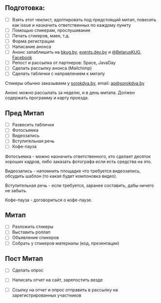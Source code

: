 ## Подготовка:

- [ ] Взять этот чеклист, адоптировать под предстоящий митап, повесить как issue и назначить ответственных по каждому пункту
- [ ] Помощью спикерам, прослушивание
- [ ] Печать стикеров, маек, т.д.
- [ ] Форма регистрации
- [ ] Написание анонса
- [ ] Анонс запаблишить на [bkug.by](https://bkug.by/), [events.dev.by](https://events.dev.by/) и [@BelarusKUG](https://twitter.com/BelarusKUG), [Facebook](https://www.facebook.com/BelarusKUG/)
- [ ] Репост и рассылка от партнеров: Space, JavaDay
- [ ] Сделать рассылку анонса (Mailchimp)
- [ ] Сделать таблички с направлением к митапу

Стикеры обычно заказываем у [sorokdva.by](http://sorokdva.by/), email: ap@sorokdva.by

Анонс можно рассылать за неделю, и в день митапа. Должен содержать программу и карту проезда.

## Пред Митап

- [ ] Развесить таблички
- [ ] Фотосъемка
- [ ] Видеозапись
- [ ] Вступительная речь
- [ ] Кофе-пауза

Фотосъемка - можно назначить ответственного, кто сделает десяток хороших кадров, либо заказать фотографа если есть средства на это.

Видеозапись - напомнить площадке что требуется видеозапись, обсудить шаблон (то какая будет компоновка видео).

Вступительная речь - если требуется, заранее составить, дабы ничего не забыть.

Кофе-пауза - договориться о кофе-паузе.

## Митап

- [ ] Разложить стикеры
- [ ] Выставить роллап
- [ ] Объявление спикеров
- [ ] Собрать у спикеров материалы (код, презентации)

## Пост Митап

- [ ] Сделать опрос
- [ ] Написать отчет на сайт, зарепостить везде
- [ ] Ссылку на отчет и опрос отправить в рассылку на зарегистрированных участников


<!--
    # Описалово что нужно для проведения митапа
    (warning! mind dump)
    
    1. Социальные площадки
     facebook
     twitter
     dev.by
     mailchimp
    
    # Подготовка анонса:
      Написать анонс
        markdown (github PR)
        опубликовать на bkug.by (merge of PR -> build on travis)
      Форма регистрации
        сейчас google
        дальше kursus (данные о митапе из github)
          закрытие сразу после митапа
          отправлять письма с подтверждением
          добавить в mailchimp
      Публикация на dev.by
        автоматизировать (issue on github + github bot or standalone service \w dashboard?)
      Публикация ссылки в твиттер
        автоматизировать (issue on github + github bot or standalone service \w dashboard?)
      Создания ивента в facebook 
        автоматизировать (issue on github + github bot or standalone service \w dashboard?)
        или просто поручить тому кто активно пользуется facebook?
      Обновление календарей сообщества
        автоматизировать, см bjug.by, yml-ical
      Рассылка с анонсом - mailchimp api, custom template?
      Рассылка в день мероприятия? (а так ли она нужна? может спросить пользователей, посмотреть отчеты на mailchimp?)
    
    # Подготовка отчета:
      Собрать материалы
      Собрать фотографии
      
      Форма отзывов
        автоматически закрывать после 10 дней и отправлять результаты на team@bkug.by
      Написать отчет, добавить видео, фотографии, слайды, другие материалы
      Рассылка с отчетом на зарегистрированных пользователей
    
    Для всех задач автоматизации лучше всего подойдет dashboard с результатами и возможность перезапустить задачу.
    (причем дашборд может просто отображать что происходит на гитхабе, и сам представлять из себя какой-нибудь yml с 
    описанием тех issues/pr за которыми нужно следить. или дашборд будет мордой для пачки API, и сами задачи будут 
    работать не из гитхаба).
    
    Отдельная задача (например публикация на devby) может состоять из нескольких маленький шагов. и иметь более 
    одного этапа одобрения через мажорити.
    
    Например:
    Шаг 1. Создание реквеста на создание поста ("голосовалка")
    Шаг 2. Дергаем апи которое делает логин + создание поста, апи в свою очередь делает скрин - превью ивента - 
    отдает на dashboard
    Шаг 3. Овнеры проверяют что пост выглядит как надо (на скрине) и апрувают либо запрашивают изменения, повторяется
     цикл.
    
    Каждую голосовалку неплохо было бы отправлять в чат сообщества, чтобы все заинтересованные лица были всегда в 
    курсе апдейтов. Либо отправлять в личку, если на деле таких уведомлений будет много.
    
    
    Классно было бы иметь возможность консенсуса по каждой части:
      создание поста: нельзя замержить пока мажорити "овнеров" не заапрувить
      твит: твит не затвитится пока можорити.. ну вы поняли
      новый "овнер" - не будет добавлен, пока все не будут согласны
      etc
    
    В общем получается что задач по автоматизации много, и не все они тривиальны :)
-->
